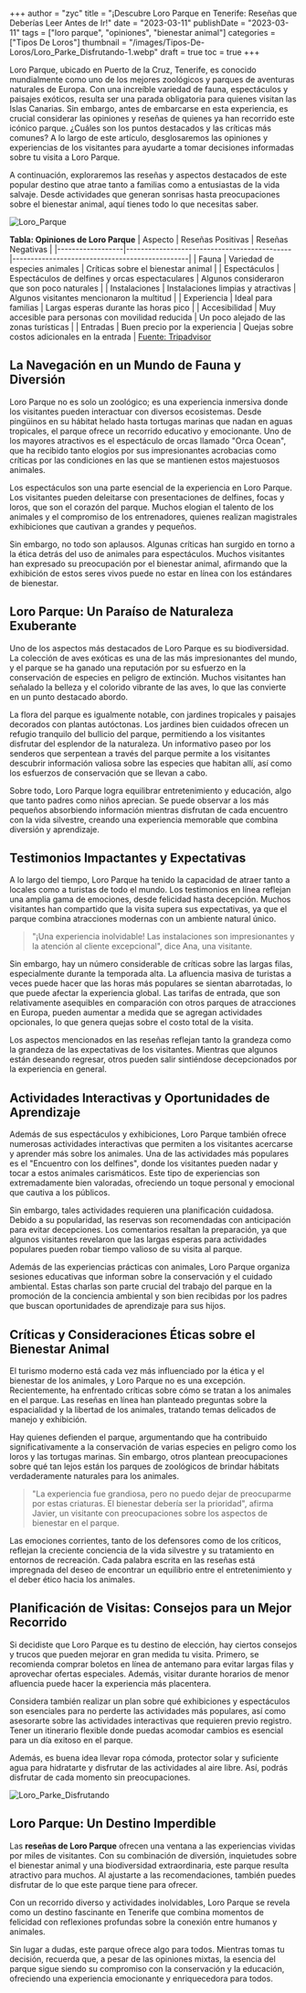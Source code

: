 +++
author = "zyc"
title = "¡Descubre Loro Parque en Tenerife: Reseñas que Deberías Leer Antes de Ir!"
date = "2023-03-11"
publishDate = "2023-03-11"
tags = ["loro parque", "opiniones", "bienestar animal"]
categories = ["Tipos De Loros"]
thumbnail = "/images/Tipos-De-Loros/Loro_Parke_Disfrutando-1.webp"
draft = true
toc = true
+++


Loro Parque, ubicado en Puerto de la Cruz, Tenerife, es conocido mundialmente como uno de los mejores zoológicos y parques de aventuras naturales de Europa. Con una increíble variedad de fauna, espectáculos y paisajes exóticos, resulta ser una parada obligatoria para quienes visitan las Islas Canarias. Sin embargo, antes de embarcarse en esta experiencia, es crucial considerar las opiniones y reseñas de quienes ya han recorrido este icónico parque. ¿Cuáles son los puntos destacados y las críticas más comunes? A lo largo de este artículo, desglosaremos las opiniones y experiencias de los visitantes para ayudarte a tomar decisiones informadas sobre tu visita a Loro Parque.

A continuación, exploraremos las reseñas y aspectos destacados de este popular destino que atrae tanto a familias como a entusiastas de la vida salvaje. Desde actividades que generan sonrisas hasta preocupaciones sobre el bienestar animal, aquí tienes todo lo que necesitas saber. 

![Loro_Parque](/images/Tipos-De-Loros/Loro_Parque-1.webp)

**Tabla: Opiniones de Loro Parque**
| Aspecto          | Reseñas Positivas                             | Reseñas Negativas                              |
|------------------|---------------------------------------------|------------------------------------------------|
| Fauna            | Variedad de especies animales                | Críticas sobre el bienestar animal             |
| Espectáculos     | Espectáculos de delfines y orcas espectaculares | Algunos consideraron que son poco naturales   |
| Instalaciones    | Instalaciones limpias y atractivas          | Algunos visitantes mencionaron la multitud     |
| Experiencia      | Ideal para familias                         | Largas esperas durante las horas pico          |
| Accesibilidad    | Muy accesible para personas con movilidad reducida | Un poco alejado de las zonas turísticas      |
| Entradas         | Buen precio por la experiencia              | Quejas sobre costos adicionales en la entrada  |
[Fuente: Tripadvisor](https://www.tripadvisor.com)

## La Navegación en un Mundo de Fauna y Diversión

Loro Parque no es solo un zoológico; es una experiencia inmersiva donde los visitantes pueden interactuar con diversos ecosistemas. Desde pingüinos en su hábitat helado hasta tortugas marinas que nadan en aguas tropicales, el parque ofrece un recorrido educativo y emocionante. Uno de los mayores atractivos es el espectáculo de orcas llamado "Orca Ocean", que ha recibido tanto elogios por sus impresionantes acrobacias como críticas por las condiciones en las que se mantienen estos majestuosos animales.

Los espectáculos son una parte esencial de la experiencia en Loro Parque. Los visitantes pueden deleitarse con presentaciones de delfines, focas y loros, que son el corazón del parque. Muchos elogian el talento de los animales y el compromiso de los entrenadores, quienes realizan magistrales exhibiciones que cautivan a grandes y pequeños.

Sin embargo, no todo son aplausos. Algunas críticas han surgido en torno a la ética detrás del uso de animales para espectáculos. Muchos visitantes han expresado su preocupación por el bienestar animal, afirmando que la exhibición de estos seres vivos puede no estar en línea con los estándares de bienestar.

## Loro Parque: Un Paraíso de Naturaleza Exuberante

Uno de los aspectos más destacados de Loro Parque es su biodiversidad. La colección de aves exóticas es una de las más impresionantes del mundo, y el parque se ha ganado una reputación por su esfuerzo en la conservación de especies en peligro de extinción. Muchos visitantes han señalado la belleza y el colorido vibrante de las aves, lo que las convierte en un punto destacado abordo.

La flora del parque es igualmente notable, con jardines tropicales y paisajes decorados con plantas autóctonas. Los jardines bien cuidados ofrecen un refugio tranquilo del bullicio del parque, permitiendo a los visitantes disfrutar del esplendor de la naturaleza. Un informativo paseo por los senderos que serpentean a través del parque permite a los visitantes descubrir información valiosa sobre las especies que habitan allí, así como los esfuerzos de conservación que se llevan a cabo.

Sobre todo, Loro Parque logra equilibrar entretenimiento y educación, algo que tanto padres como niños aprecian. Se puede observar a los más pequeños absorbiendo información mientras disfrutan de cada encuentro con la vida silvestre, creando una experiencia memorable que combina diversión y aprendizaje.

## Testimonios Impactantes y Expectativas

A lo largo del tiempo, Loro Parque ha tenido la capacidad de atraer tanto a locales como a turistas de todo el mundo. Los testimonios en línea reflejan una amplia gama de emociones, desde felicidad hasta decepción. Muchos visitantes han compartido que la visita supera sus expectativas, ya que el parque combina atracciones modernas con un ambiente natural único. 

> "¡Una experiencia inolvidable! Las instalaciones son impresionantes y la atención al cliente excepcional", dice Ana, una visitante.

Sin embargo, hay un número considerable de críticas sobre las largas filas, especialmente durante la temporada alta. La afluencia masiva de turistas a veces puede hacer que las horas más populares se sientan abarrotadas, lo que puede afectar la experiencia global. Las tarifas de entrada, que son relativamente asequibles en comparación con otros parques de atracciones en Europa, pueden aumentar a medida que se agregan actividades opcionales, lo que genera quejas sobre el costo total de la visita. 

Los aspectos mencionados en las reseñas reflejan tanto la grandeza como la grandeza de las expectativas de los visitantes. Mientras que algunos están deseando regresar, otros pueden salir sintiéndose decepcionados por la experiencia en general. 

## Actividades Interactivas y Oportunidades de Aprendizaje

Además de sus espectáculos y exhibiciones, Loro Parque también ofrece numerosas actividades interactivas que permiten a los visitantes acercarse y aprender más sobre los animales. Una de las actividades más populares es el "Encuentro con los delfines", donde los visitantes pueden nadar y tocar a estos animales carismáticos. Este tipo de experiencias son extremadamente bien valoradas, ofreciendo un toque personal y emocional que cautiva a los públicos.

Sin embargo, tales actividades requieren una planificación cuidadosa. Debido a su popularidad, las reservas son recomendadas con anticipación para evitar decepciones. Los comentarios resaltan la preparación, ya que algunos visitantes revelaron que las largas esperas para actividades populares pueden robar tiempo valioso de su visita al parque.

Además de las experiencias prácticas con animales, Loro Parque organiza sesiones educativas que informan sobre la conservación y el cuidado ambiental. Estas charlas son parte crucial del trabajo del parque en la promoción de la conciencia ambiental y son bien recibidas por los padres que buscan oportunidades de aprendizaje para sus hijos.

## Críticas y Consideraciones Éticas sobre el Bienestar Animal

El turismo moderno está cada vez más influenciado por la ética y el bienestar de los animales, y Loro Parque no es una excepción. Recientemente, ha enfrentado críticas sobre cómo se tratan a los animales en el parque. Las reseñas en línea han planteado preguntas sobre la espacialidad y la libertad de los animales, tratando temas delicados de manejo y exhibición.

Hay quienes defienden el parque, argumentando que ha contribuido significativamente a la conservación de varias especies en peligro como los loros y las tortugas marinas. Sin embargo, otros plantean preocupaciones sobre qué tan lejos están los parques de zoológicos de brindar hábitats verdaderamente naturales para los animales.

> "La experiencia fue grandiosa, pero no puedo dejar de preocuparme por estas criaturas. El bienestar debería ser la prioridad", afirma Javier, un visitante con preocupaciones sobre los aspectos de bienestar en el parque.

Las emociones corrientes, tanto de los defensores como de los críticos, reflejan la creciente conciencia de la vida silvestre y su tratamiento en entornos de recreación. Cada palabra escrita en las reseñas está impregnada del deseo de encontrar un equilibrio entre el entretenimiento y el deber ético hacia los animales.

## Planificación de Visitas: Consejos para un Mejor Recorrido

Si decidiste que Loro Parque es tu destino de elección, hay ciertos consejos y trucos que pueden mejorar en gran medida tu visita. Primero, se recomienda comprar boletos en línea de antemano para evitar largas filas y aprovechar ofertas especiales. Además, visitar durante horarios de menor afluencia puede hacer la experiencia más placentera.

Considera también realizar un plan sobre qué exhibiciones y espectáculos son esenciales para no perderte las actividades más populares, así como asesorarte sobre las actividades interactivas que requieren previo registro. Tener un itinerario flexible donde puedas acomodar cambios es esencial para un día exitoso en el parque. 

Además, es buena idea llevar ropa cómoda, protector solar y suficiente agua para hidratarte y disfrutar de las actividades al aire libre. Así, podrás disfrutar de cada momento sin preocupaciones.

![Loro_Parke_Disfrutando](/images/Tipos-De-Loros/Loro_Parke_Disfrutando-1.webp)

## Loro Parque: Un Destino Imperdible

Las **reseñas de Loro Parque** ofrecen una ventana a las experiencias vividas por miles de visitantes. Con su combinación de diversión, inquietudes sobre el bienestar animal y una biodiversidad extraordinaria, este parque resulta atractivo para muchos. Al ajustarte a las recomendaciones, también puedes disfrutar de lo que este parque tiene para ofrecer.

Con un recorrido diverso y actividades inolvidables, Loro Parque se revela como un destino fascinante en Tenerife que combina momentos de felicidad con reflexiones profundas sobre la conexión entre humanos y animales.

Sin lugar a dudas, este parque ofrece algo para todos. Mientras tomas tu decisión, recuerda que, a pesar de las opiniones mixtas, la esencia del parque sigue siendo su compromiso con la conservación y la educación, ofreciendo una experiencia emocionante y enriquecedora para todos.
